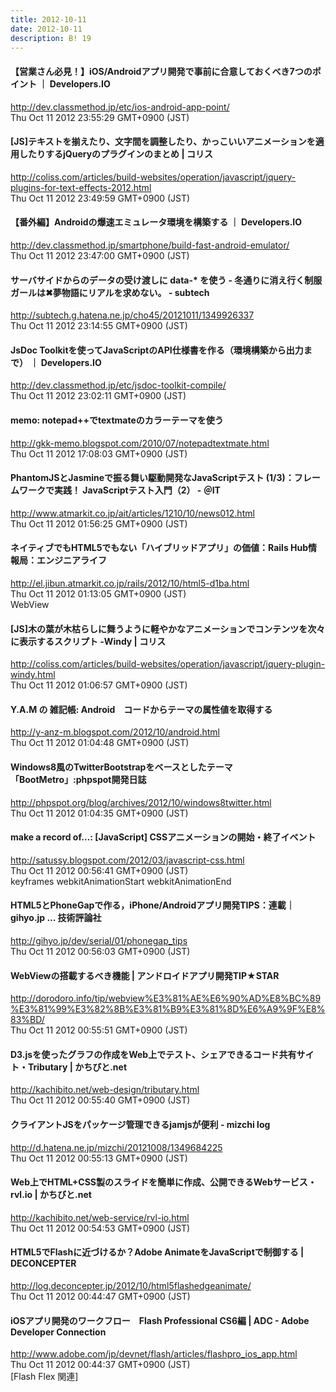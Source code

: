 ```yaml
---
title: 2012-10-11
date: 2012-10-11
description: B! 19
---
```


#### 【営業さん必見！】iOS/Androidアプリ開発で事前に合意しておくべき7つのポイント ｜ Developers.IO
http://dev.classmethod.jp/etc/ios-android-app-point/<br>
Thu Oct 11 2012 23:55:29 GMT+0900 (JST)<br>


####   [JS]テキストを揃えたり、文字間を調整したり、かっこいいアニメーションを適用したりするjQueryのプラグインのまとめ | コリス
http://coliss.com/articles/build-websites/operation/javascript/jquery-plugins-for-text-effects-2012.html<br>
Thu Oct 11 2012 23:49:59 GMT+0900 (JST)<br>


#### 【番外編】Androidの爆速エミュレータ環境を構築する ｜ Developers.IO
http://dev.classmethod.jp/smartphone/build-fast-android-emulator/<br>
Thu Oct 11 2012 23:47:00 GMT+0900 (JST)<br>


#### サーバサイドからのデータの受け渡しに data-* を使う - 冬通りに消え行く制服ガールは✖夢物語にリアルを求めない。 - subtech
http://subtech.g.hatena.ne.jp/cho45/20121011/1349926337<br>
Thu Oct 11 2012 23:14:55 GMT+0900 (JST)<br>


#### JsDoc Toolkitを使ってJavaScriptのAPI仕様書を作る（環境構築から出力まで） ｜ Developers.IO
http://dev.classmethod.jp/etc/jsdoc-toolkit-compile/<br>
Thu Oct 11 2012 23:02:11 GMT+0900 (JST)<br>


#### memo: notepad++でtextmateのカラーテーマを使う
http://gkk-memo.blogspot.com/2010/07/notepadtextmate.html<br>
Thu Oct 11 2012 17:08:03 GMT+0900 (JST)<br>


####  PhantomJSとJasmineで振る舞い駆動開発なJavaScriptテスト (1/3)：フレームワークで実践！ JavaScriptテスト入門（2） - ＠IT
http://www.atmarkit.co.jp/ait/articles/1210/10/news012.html<br>
Thu Oct 11 2012 01:56:25 GMT+0900 (JST)<br>


#### ネイティブでもHTML5でもない「ハイブリッドアプリ」の価値：Rails Hub情報局：エンジニアライフ
http://el.jibun.atmarkit.co.jp/rails/2012/10/html5-d1ba.html<br>
Thu Oct 11 2012 01:13:05 GMT+0900 (JST)<br>
WebView


####   [JS]木の葉が木枯らしに舞うように軽やかなアニメーションでコンテンツを次々に表示するスクリプト -Windy | コリス
http://coliss.com/articles/build-websites/operation/javascript/jquery-plugin-windy.html<br>
Thu Oct 11 2012 01:06:57 GMT+0900 (JST)<br>


#### Y.A.M の 雑記帳: Android　コードからテーマの属性値を取得する
http://y-anz-m.blogspot.com/2012/10/android.html<br>
Thu Oct 11 2012 01:04:48 GMT+0900 (JST)<br>


#### Windows8風のTwitterBootstrapをベースとしたテーマ「BootMetro」:phpspot開発日誌
http://phpspot.org/blog/archives/2012/10/windows8twitter.html<br>
Thu Oct 11 2012 01:04:35 GMT+0900 (JST)<br>


#### make a record of…: [JavaScript] CSSアニメーションの開始・終了イベント
http://satussy.blogspot.com/2012/03/javascript-css.html<br>
Thu Oct 11 2012 00:56:41 GMT+0900 (JST)<br>
keyframes webkitAnimationStart webkitAnimationEnd


#### HTML5とPhoneGapで作る，iPhone/Androidアプリ開発TIPS：連載｜gihyo.jp … 技術評論社
http://gihyo.jp/dev/serial/01/phonegap_tips<br>
Thu Oct 11 2012 00:56:03 GMT+0900 (JST)<br>


####   WebViewの搭載するべき機能 | アンドロイドアプリ開発TIP★STAR
http://dorodoro.info/tip/webview%E3%81%AE%E6%90%AD%E8%BC%89%E3%81%99%E3%82%8B%E3%81%B9%E3%81%8D%E6%A9%9F%E8%83%BD/<br>
Thu Oct 11 2012 00:55:51 GMT+0900 (JST)<br>


#### D3.jsを使ったグラフの作成をWeb上でテスト、シェアできるコード共有サイト・Tributary | かちびと.net
http://kachibito.net/web-design/tributary.html<br>
Thu Oct 11 2012 00:55:40 GMT+0900 (JST)<br>


#### クライアントJSをパッケージ管理できるjamjsが便利 - mizchi log
http://d.hatena.ne.jp/mizchi/20121008/1349684225<br>
Thu Oct 11 2012 00:55:13 GMT+0900 (JST)<br>


#### Web上でHTML+CSS製のスライドを簡単に作成、公開できるWebサービス・rvl.io | かちびと.net
http://kachibito.net/web-service/rvl-io.html<br>
Thu Oct 11 2012 00:54:53 GMT+0900 (JST)<br>


#### HTML5でFlashに近づけるか？Adobe AnimateをJavaScriptで制御する | DECONCEPTER
http://log.deconcepter.jp/2012/10/html5flashedgeanimate/<br>
Thu Oct 11 2012 00:44:47 GMT+0900 (JST)<br>


#### iOSアプリ開発のワークフロー　Flash Professional CS6編 | ADC - Adobe Developer Connection
http://www.adobe.com/jp/devnet/flash/articles/flashpro_ios_app.html<br>
Thu Oct 11 2012 00:44:37 GMT+0900 (JST)<br>
[Flash Flex 関連]


